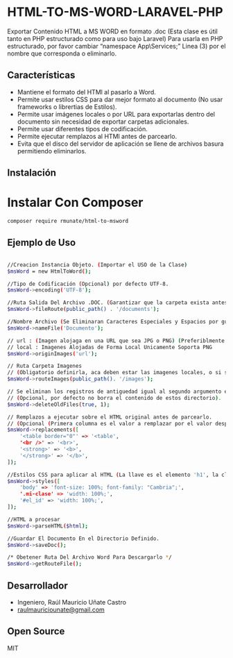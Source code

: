 # HTML-TO-MS-WORD-LARAVEL-PHP
Exportar Contenido HTML a MS WORD en formato .doc (Esta clase es útil tanto en PHP estructurado como para uso bajo Laravel)
Para usarla en PHP estructurado, por favor cambiar “namespace App\Services;” Linea (3) por el nombre que corresponda o eliminarlo.

## Características

- Mantiene el formato del HTMl al pasarlo a Word.
- Permite usar estilos CSS para dar mejor formato al documento (No usar frameworks o librertias de Estilos).
- Permite usar imágenes locales o por URL para exportarlas dentro del documento sin necesidad de exportar carpetas adicionales.
- Permite usar diferentes tipos de codificación.
- Permite ejecutar remplazos al HTMl antes de parcearlo.
- Evita que el disco del servidor de aplicación se llene de archivos basura permitiendo eliminarlos.

## Instalación
# Instalar Con Composer

```sh
composer require rmunate/html-to-msword
```

## Ejemplo de Uso

```sh

//Creacion Instancia Objeto. (Importar el USO de la Clase)
$msWord = new HtmlToWord(); 

//Tipo de Codificación (Opcional) por defecto UTF-8.
$msWord->encoding('UTF-8'); 

//Ruta Salida Del Archivo .DOC. (Garantizar que la carpeta exista antes de usar la libreria.)
$msWord->fileRoute(public_path() . '/documents'); 

//Nombre Archivo (Se Eliminaran Caracteres Especiales y Espacios por guión al piso.)
$msWord->nameFile('Documento'); 

// url : (Imagen alojaga en una URL que sea JPG o PNG) (Preferiblmente URL HTTPS para evitar errores)
// local : Imagenes Alojadas de Forma Local Unicamente Soporta PNG
$msWord->originImages('url'); 

// Ruta Carpeta Imagenes 
// (Obligatorio definirla, aca deben estar las imagenes locales, o si se manejarán por URL, en esta carpeta la libreria bajará las imagenes).
$msWord->routeImages(public_path(). '/images'); 

// Se eliminan los registros de antiguedad igual al segundo argumento en horas que esten dentro de los directorios definidos para imagenes y documentos 
// (Opcional, por defecto no borra el contenido de estos directorio).
$msWord->deleteOldFiles(true, 1); 

// Remplazos a ejecutar sobre el HTML original antes de parcearlo. 
// (Opcional (Primera columna es el valor a remplazar por el valor despues del =>))
$msWord->replacements([ 
    '<table border="0"' => '<table',
    '<br />' => '<br>',
    '<strong>' => '<b>',
    '</strong>' => '</b>',
]);

//Estilos CSS para aplicar al HTML (La llave es el elemento 'h1', la clase '.title' o el ID '#text')
$msWord->styles([ 
    'body' => 'font-size: 100%; font-family: "Cambria";',
    '.mi-clase' => 'width: 100%;',
    '#el_id' => 'width: 100%;',
]);

//HTML a procesar
$msWord->parseHTML($html); 

//Guardar El Documento En el Directorio Definido.
$msWord->saveDoc(); 

/* Obetener Ruta Del Archivo Word Para Descargarlo */
$msWord->getRouteFile();

```

## Desarrollador
- Ingeniero, Raúl Mauricio Uñate Castro
- raulmauriciounate@gmail.com

## Open Source
MIT
